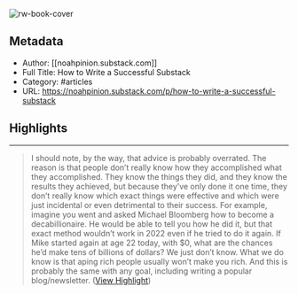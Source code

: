 ![rw-book-cover](https://readwise-assets.s3.amazonaws.com/static/images/article1.be68295a7e40.png)

## Metadata
- Author: [[noahpinion.substack.com]]
- Full Title: How to Write a Successful Substack
- Category: #articles
- URL: https://noahpinion.substack.com/p/how-to-write-a-successful-substack

## Highlights
***

> I should note, by the way, that advice is probably overrated. The reason is that people don’t really know how they accomplished what they accomplished. They know the things they did, and they know the results they achieved, but because they’ve only done it one time, they don’t really know which exact things were effective and which were just incidental or even detrimental to their success.
> For example, imagine you went and asked Michael Bloomberg how to become a decabillionaire. He would be able to tell you how he did it, but that exact method wouldn’t work in 2022 even if he tried to do it again. If Mike started again at age 22 today, with $0, what are the chances he’d make tens of billions of dollars? We just don’t know. What we do know is that aping rich people usually won’t make you rich. And this is probably the same with any goal, including writing a popular blog/newsletter. ([View Highlight](https://instapaper.com/read/1520684172/20027770))


